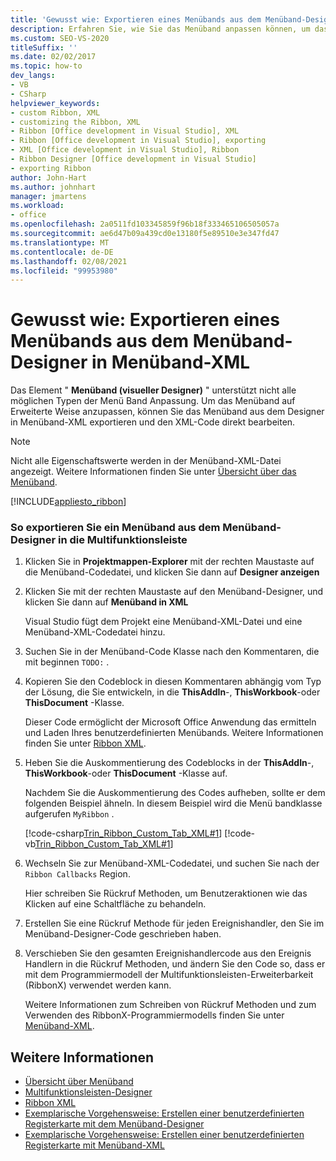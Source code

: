 ```yaml
---
title: 'Gewusst wie: Exportieren eines Menübands aus dem Menüband-Designer in Menüband-XML'
description: Erfahren Sie, wie Sie das Menüband anpassen können, um das Menüband aus dem Designer in Menüband-XML zu exportieren und das XML direkt zu bearbeiten.
ms.custom: SEO-VS-2020
titleSuffix: ''
ms.date: 02/02/2017
ms.topic: how-to
dev_langs:
- VB
- CSharp
helpviewer_keywords:
- custom Ribbon, XML
- customizing the Ribbon, XML
- Ribbon [Office development in Visual Studio], XML
- Ribbon [Office development in Visual Studio], exporting
- XML [Office development in Visual Studio], Ribbon
- Ribbon Designer [Office development in Visual Studio]
- exporting Ribbon
author: John-Hart
ms.author: johnhart
manager: jmartens
ms.workload:
- office
ms.openlocfilehash: 2a0511fd103345859f96b18f333465106505057a
ms.sourcegitcommit: ae6d47b09a439cd0e13180f5e89510e3e347fd47
ms.translationtype: MT
ms.contentlocale: de-DE
ms.lasthandoff: 02/08/2021
ms.locfileid: "99953980"
---
```

# <a name="how-to-export-a-ribbon-from-the-ribbon-designer-to-ribbon-xml"></a>Gewusst wie: Exportieren eines Menübands aus dem Menüband-Designer in Menüband-XML
  Das Element " **Menüband (visueller Designer)** " unterstützt nicht alle möglichen Typen der Menü Band Anpassung. Um das Menüband auf Erweiterte Weise anzupassen, können Sie das Menüband aus dem Designer in Menüband-XML exportieren und den XML-Code direkt bearbeiten.

> [!NOTE]
> Nicht alle Eigenschaftswerte werden in der Menüband-XML-Datei angezeigt. Weitere Informationen finden Sie unter [Übersicht über das Menüband](../vsto/ribbon-overview.md).

 [!INCLUDE[appliesto_ribbon](../vsto/includes/appliesto-ribbon-md.md)]

### <a name="to-export-a-ribbon-from-the-ribbon-designer-to-ribbon-xml"></a>So exportieren Sie ein Menüband aus dem Menüband-Designer in die Multifunktionsleiste

1. Klicken Sie in **Projektmappen-Explorer** mit der rechten Maustaste auf die Menüband-Codedatei, und klicken Sie dann auf **Designer anzeigen**

2. Klicken Sie mit der rechten Maustaste auf den Menüband-Designer, und klicken Sie dann auf **Menüband in XML**

     Visual Studio fügt dem Projekt eine Menüband-XML-Datei und eine Menüband-XML-Codedatei hinzu.

3. Suchen Sie in der Menüband-Code Klasse nach den Kommentaren, die mit beginnen `TODO:` .

4. Kopieren Sie den Codeblock in diesen Kommentaren abhängig vom Typ der Lösung, die Sie entwickeln, in die **ThisAddIn**-, **ThisWorkbook**-oder **ThisDocument** -Klasse.

     Dieser Code ermöglicht der Microsoft Office Anwendung das ermitteln und Laden Ihres benutzerdefinierten Menübands. Weitere Informationen finden Sie unter [Ribbon XML](../vsto/ribbon-xml.md).

5. Heben Sie die Auskommentierung des Codeblocks in der **ThisAddIn**-, **ThisWorkbook**-oder **ThisDocument** -Klasse auf.

     Nachdem Sie die Auskommentierung des Codes aufheben, sollte er dem folgenden Beispiel ähneln. In diesem Beispiel wird die Menü bandklasse aufgerufen `MyRibbon` .

     [!code-csharp[Trin_Ribbon_Custom_Tab_XML#1](../vsto/codesnippet/CSharp/Trin_Ribbon_Custom_Tab_XML_O12/ThisAddIn.cs#1)]
     [!code-vb[Trin_Ribbon_Custom_Tab_XML#1](../vsto/codesnippet/VisualBasic/Trin_Ribbon_Custom_Tab_XML_O12/ThisAddIn.vb#1)]

6. Wechseln Sie zur Menüband-XML-Codedatei, und suchen Sie nach der `Ribbon Callbacks` Region.

     Hier schreiben Sie Rückruf Methoden, um Benutzeraktionen wie das Klicken auf eine Schaltfläche zu behandeln.

7. Erstellen Sie eine Rückruf Methode für jeden Ereignishandler, den Sie im Menüband-Designer-Code geschrieben haben.

8. Verschieben Sie den gesamten Ereignishandlercode aus den Ereignis Handlern in die Rückruf Methoden, und ändern Sie den Code so, dass er mit dem Programmiermodell der Multifunktionsleisten-Erweiterbarkeit (RibbonX) verwendet werden kann.

     Weitere Informationen zum Schreiben von Rückruf Methoden und zum Verwenden des RibbonX-Programmiermodells finden Sie unter [Menüband-XML](../vsto/ribbon-xml.md).

## <a name="see-also"></a>Weitere Informationen
- [Übersicht über Menüband](../vsto/ribbon-overview.md)
- [Multifunktionsleisten-Designer](../vsto/ribbon-designer.md)
- [Ribbon XML](../vsto/ribbon-xml.md)
- [Exemplarische Vorgehensweise: Erstellen einer benutzerdefinierten Registerkarte mit dem Menüband-Designer](../vsto/walkthrough-creating-a-custom-tab-by-using-the-ribbon-designer.md)
- [Exemplarische Vorgehensweise: Erstellen einer benutzerdefinierten Registerkarte mit Menüband-XML](../vsto/walkthrough-creating-a-custom-tab-by-using-ribbon-xml.md)

